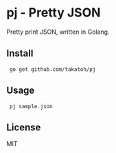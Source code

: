 # pj - Pretty JSON

Pretty print JSON, written in Golang.

## Install
``` go get github.com/takatoh/pj```

## Usage
``` pj sample.json```

## License
MIT
